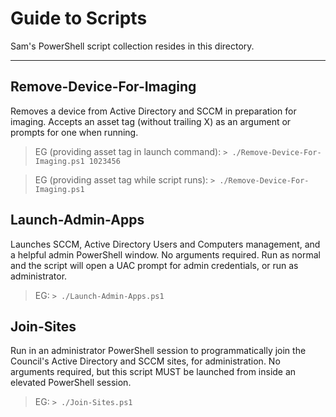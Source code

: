 # Guide to Scripts

Sam's PowerShell script collection resides in this directory.

----

## Remove-Device-For-Imaging
Removes a device from Active Directory and SCCM in preparation for imaging. Accepts an asset tag (without trailing X) as an argument or prompts for one when running.

> EG (providing asset tag in launch command): `> ./Remove-Device-For-Imaging.ps1 1023456`

> EG (providing asset tag while script runs): `> ./Remove-Device-For-Imaging.ps1`

## Launch-Admin-Apps
Launches SCCM, Active Directory Users and Computers management, and a helpful admin PowerShell window. No arguments required. Run as normal and the script will open a UAC prompt for admin credentials, or run as administrator.

> EG: `> ./Launch-Admin-Apps.ps1`

## Join-Sites
Run in an administrator PowerShell session to programmatically join the Council's Active Directory and SCCM sites, for administration. No arguments required, but this script MUST be launched from inside an elevated PowerShell session.

> EG: `> ./Join-Sites.ps1`